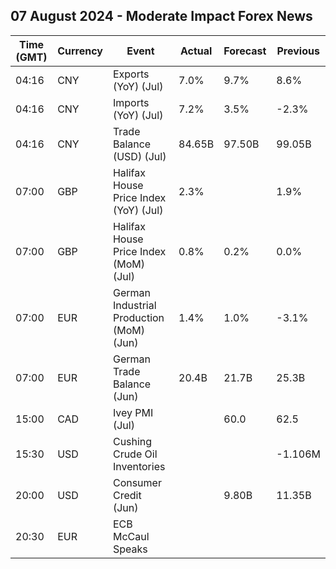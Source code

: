 ## 07 August 2024 - Moderate Impact Forex News

| Time (GMT) | Currency | Event | Actual | Forecast | Previous |
|------|----------|-------|--------|----------|----------|
| 04:16 | CNY | Exports (YoY) (Jul) | 7.0% | 9.7% | 8.6% |
| 04:16 | CNY | Imports (YoY) (Jul) | 7.2% | 3.5% | -2.3% |
| 04:16 | CNY | Trade Balance (USD) (Jul) | 84.65B | 97.50B | 99.05B |
| 07:00 | GBP | Halifax House Price Index (YoY) (Jul) | 2.3% |  | 1.9% |
| 07:00 | GBP | Halifax House Price Index (MoM) (Jul) | 0.8% | 0.2% | 0.0% |
| 07:00 | EUR | German Industrial Production (MoM) (Jun) | 1.4% | 1.0% | -3.1% |
| 07:00 | EUR | German Trade Balance (Jun) | 20.4B | 21.7B | 25.3B |
| 15:00 | CAD | Ivey PMI (Jul) |  | 60.0 | 62.5 |
| 15:30 | USD | Cushing Crude Oil Inventories |  |  | -1.106M |
| 20:00 | USD | Consumer Credit (Jun) |  | 9.80B | 11.35B |
| 20:30 | EUR | ECB McCaul Speaks |  |  |  |
